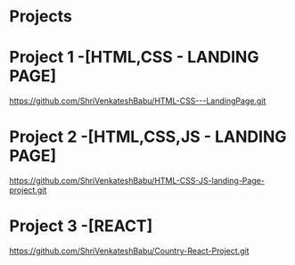 # Projects
# Project 1 -[HTML,CSS - LANDING PAGE]
https://github.com/ShriVenkateshBabu/HTML-CSS---LandingPage.git
# Project 2 -[HTML,CSS,JS - LANDING PAGE]
https://github.com/ShriVenkateshBabu/HTML-CSS-JS-landing-Page-project.git
# Project 3 -[REACT]
https://github.com/ShriVenkateshBabu/Country-React-Project.git
